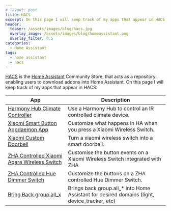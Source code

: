 ```yaml
---
# layout: post
title: HACS
excerpt: On this page I will keep track of my apps that appear in HACS (Home Assistant Community Store)
header:
  teaser: /assets/images/blog/hacs.jpg
  overlay_image: /assets/images/blog/homeassistant.png
  overlay_filter: 0.5
categories:
  - Home Assistant
tags:
  - home assistant
  - hacs
---
```



[HACS](https://hacs.xyz/) is the [Home Assistant](https://www.home-assistant.io/) Community Store, that acts as a repository enabling users to download addons into Home Assistant. On this page I will keep track of my apps that appear in HACS:

| App                                                                                                          | Description                                                                                  |
| ------------------------------------------------------------------------------------------------------------ | -------------------------------------------------------------------------------------------- |
| [Harmony Hub Climate Controller](https://github.com/nickneos/HA_harmony_climate_component)                   | Use a Harmony Hub to control an IR controlled climate device.                                |
| [Xiaomi Smart Button Appdaemon App](https://github.com/nickneos/Appdaemon-Xiaomi-Smart-Button)               | Customize what happens in HA when you press a Xiaomi Wireless Switch.                        |
| [Xiaomi Custom Doorbell](https://github.com/nickneos/Appdaemon-Xiaomi-Doorbell)                              | Turn a xiaomi wireless switch into a smart doorbell.                                         |
| [ZHA Controlled Xiaomi Aqara Wireless Switch](https://github.com/nickneos/Appdaemon-ZHA-Xiaomi-Aqara-Switch) | Customise the button events on a Xiaomi Wireless Switch integrated with ZHA                  |
| [ZHA Controlled Hue Dimmer Switch](https://github.com/nickneos/Appdaemon-ZHA-Hue-Dimmer-Switch)              | Customize the buttons on a ZHA controlled Hue Dimmer Switch.                                 |
| [Bring Back group.all_x](https://github.com/nickneos/Bring-Back-group.all_x)                                 | Brings back group.all_* into Home Assistant for desired domains (light, device_tracker, etc) |
